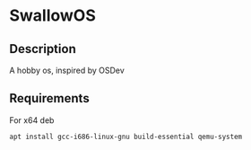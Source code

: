 # SwallowOS
## Description
A hobby os, inspired by OSDev

## Requirements
For x64 deb
```
apt install gcc-i686-linux-gnu build-essential qemu-system
```